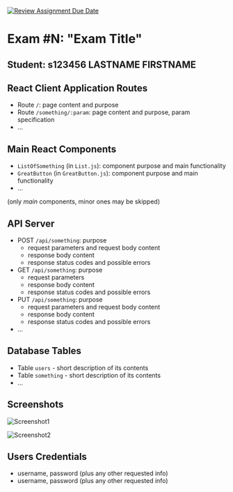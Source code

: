 [![Review Assignment Due Date](https://classroom.github.com/assets/deadline-readme-button-22041afd0340ce965d47ae6ef1cefeee28c7c493a6346c4f15d667ab976d596c.svg)](https://classroom.github.com/a/AVMm0VzU)
# Exam #N: "Exam Title"
## Student: s123456 LASTNAME FIRSTNAME 

## React Client Application Routes

- Route `/`: page content and purpose
- Route `/something/:param`: page content and purpose, param specification
- ...


## Main React Components

- `ListOfSomething` (in `List.js`): component purpose and main functionality
- `GreatButton` (in `GreatButton.js`): component purpose and main functionality
- ...

(only _main_ components, minor ones may be skipped)


## API Server

- POST `/api/something`: purpose
  - request parameters and request body content
  - response body content
  - response status codes and possible errors
- GET `/api/something`: purpose
  - request parameters
  - response body content
  - response status codes and possible errors
- PUT `/api/something`: purpose
  - request parameters and request body content
  - response body content
  - response status codes and possible errors
- ...

## Database Tables

- Table `users` - short description of its contents
- Table `something` - short description of its contents
- ...


## Screenshots

![Screenshot1](./img/screenshot.jpg)

![Screenshot2](./img/screenshot.jpg)


## Users Credentials

- username, password (plus any other requested info)
- username, password (plus any other requested info)
